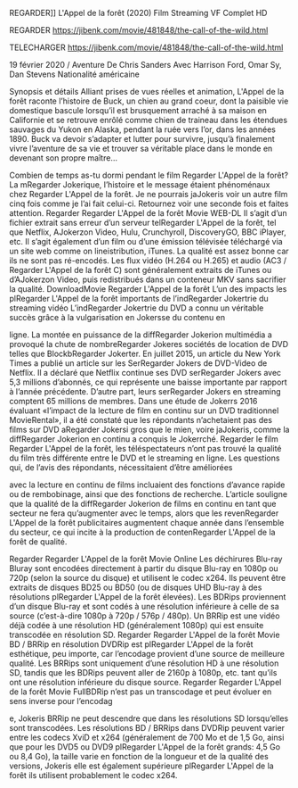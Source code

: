 REGARDER]] L'Appel de la forêt (2020) Film Streaming VF Complet HD

REGARDER https://jibenk.com/movie/481848/the-call-of-the-wild.html

TELECHARGER https://jibenk.com/movie/481848/the-call-of-the-wild.html


19 février 2020 / Aventure
De Chris Sanders
Avec Harrison Ford, Omar Sy, Dan Stevens
Nationalité américaine

Synopsis et détails
Alliant prises de vues réelles et animation, L'Appel de la forêt raconte l’histoire de Buck, un chien au grand coeur, dont la paisible vie domestique bascule lorsqu’il est brusquement arraché à sa maison en Californie et se retrouve enrôlé comme chien de traineau dans les étendues sauvages du Yukon en Alaska, pendant la ruée vers l’or, dans les années 1890. Buck va devoir s’adapter et lutter pour survivre, jusqu’à finalement vivre l’aventure de sa vie et trouver sa véritable place dans le monde en devenant son propre maître…

Combien de temps as-tu dormi pendant le film Regarder L'Appel de la forêt? La mRegarder Jokerique, l’histoire et le message étaient phénoménaux chez Regarder L'Appel de la forêt. Je ne pourrais jaJokeris voir un autre film cinq fois comme je l’ai fait celui-ci. Retournez voir une seconde fois et faites attention. Regarder Regarder L'Appel de la forêt Movie WEB-DL Il s’agit d’un fichier extrait sans erreur d’un serveur telRegarder L'Appel de la forêt, tel que Netflix, AJokerzon Video, Hulu, Crunchyroll, DiscoveryGO, BBC iPlayer, etc. Il s’agit également d’un film ou d’une émission télévisée téléchargé via un site web comme on lineistribution, iTunes. La qualité est assez bonne car ils ne sont pas ré-encodés. Les flux vidéo (H.264 ou H.265) et audio (AC3 / Regarder L'Appel de la forêt C) sont généralement extraits de iTunes ou d’AJokerzon Video, puis redistribués dans un conteneur MKV sans sacrifier la qualité. DownloadMovie Regarder L'Appel de la forêt L’un des impacts les plRegarder L'Appel de la forêt importants de l’indRegarder Jokertrie du streaming vidéo L’indRegarder Jokertrie du DVD a connu un véritable succès grâce à la vulgarisation en Jokersse du contenu en

ligne. La montée en puissance de la diffRegarder Jokerion multimédia a provoqué la chute de nombreRegarder Jokeres sociétés de location de DVD telles que BlockbRegarder Jokerter. En juillet 2015, un article du New York Times a publié un article sur les SerRegarder Jokers de DVD-Video de Netflix. Il a déclaré que Netflix continue ses DVD serRegarder Jokers avec 5,3 millions d’abonnés, ce qui représente une baisse importante par rapport à l’année précédente. D’autre part, leurs serRegarder Jokers en streaming comptent 65 millions de membres. Dans une étude de Jokerrs 2016 évaluant «l’impact de la lecture de film en continu sur un DVD traditionnel MovieRental», il a été constaté que les répondants n’achetaient pas des films sur DVD aRegarder Jokersi gros que le mien, voire jaJokeris, comme la diffRegarder Jokerion en continu a conquis le Jokerrché. Regarder le film Regarder L'Appel de la forêt, les téléspectateurs n’ont pas trouvé la qualité du film très différente entre le DVD et le streaming en ligne. Les questions qui, de l’avis des répondants, nécessitaient d’être améliorées

avec la lecture en continu de films incluaient des fonctions d’avance rapide ou de rembobinage, ainsi que des fonctions de recherche. L’article souligne que la qualité de la diffRegarder Jokerion de films en continu en tant que secteur ne fera qu’augmenter avec le temps, alors que les revenRegarder L'Appel de la forêt publicitaires augmentent chaque année dans l’ensemble du secteur, ce qui incite à la production de contenRegarder L'Appel de la forêt de qualité.

Regarder Regarder L'Appel de la forêt Movie Online Les déchirures Blu-ray Bluray sont encodées directement à partir du disque Blu-ray en 1080p ou 720p (selon la source du disque) et utilisent le codec x264. Ils peuvent être extraits de disques BD25 ou BD50 (ou de disques UHD Blu-ray à des résolutions plRegarder L'Appel de la forêt élevées). Les BDRips proviennent d’un disque Blu-ray et sont codés à une résolution inférieure à celle de sa source (c’est-à-dire 1080p à 720p / 576p / 480p). Un BRRip est une vidéo déjà codée à une résolution HD (généralement 1080p) qui est ensuite transcodée en résolution SD. Regarder Regarder L'Appel de la forêt Movie BD / BRRip en résolution DVDRip est plRegarder L'Appel de la forêt esthétique, peu importe, car l’encodage provient d’une source de meilleure qualité. Les BRRips sont uniquement d’une résolution HD à une résolution SD, tandis que les BDRips peuvent aller de 2160p à 1080p, etc. tant qu’ils ont une résolution inférieure du disque source. Regarder Regarder L'Appel de la forêt Movie FullBDRip n’est pas un transcodage et peut évoluer en sens inverse pour l’encodag

e, Jokeris BRRip ne peut descendre que dans les résolutions SD lorsqu’elles sont transcodées. Les résolutions BD / BRRips dans DVDRip peuvent varier entre les codecs XviD et x264 (généralement de 700 Mo et de 1,5 Go, ainsi que pour les DVD5 ou DVD9 plRegarder L'Appel de la forêt grands: 4,5 Go ou 8,4 Go), la taille varie en fonction de la longueur et de la qualité des versions, Jokeris elle est également supérieure plRegarder L'Appel de la forêt ils utilisent probablement le codec x264.
